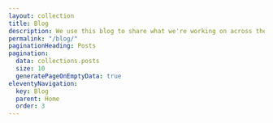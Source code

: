 ```yaml
---
layout: collection
title: Blog
description: We use this blog to share what we're working on across the data engineering and analytics engineering professions. You'll find a range of posts on technical and non-technical topics.
permalink: "/blog/"
paginationHeading: Posts
pagination:
  data: collections.posts
  size: 10
  generatePageOnEmptyData: true
eleventyNavigation:
  key: Blog
  parent: Home
  order: 3
---
```

